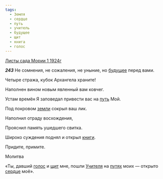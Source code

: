 ```yaml
---
tags:
  - Земля
  - сердце
  - путь
  - учитель
  - будущее
  - щит
  - книга
  - голос
---
```


[Листы сада Мории 1 1924г](https://127.0.0.1:4002/agni/1924)

___243___
Не сомнения, не сожаления, не уныние, но [будущее](../../../tags/#будущее) перед вами.   

Четыре стража, кубок Архангела храните!   

Наполнен вином новым явленный вам ковчег.   

Устам времён Я заповедал привести вас на [путь](../../../tags/#путь) Мой.   

Под покровом [земли](../../../tags/#Земля) сокрыл ваш лик.   

Наполнил отраду восхождения,   

Прояснил память ушедшего свитка.   

Широко суждения поднял и открыл [книги](../../../tags/#книга).   

Придите, примите.   

Молитва   

«Ты, давший [голос](../../../tags/#голос) и [щит](../../../tags/#щит) мне, пошли [Учителя](../../../tags/#учитель) на [путях](../../../tags/#путь) моих — открыто [сердце](../../../tags/#сердце) моё».   

